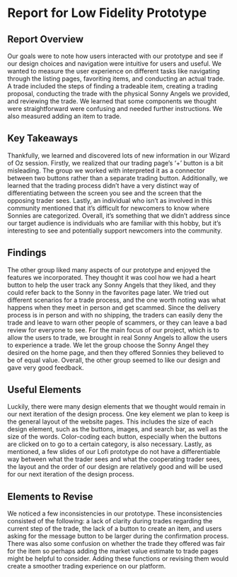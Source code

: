 # Report for Low Fidelity Prototype
## Report Overview
Our goals were to note how users interacted with our prototype and see if our design choices and navigation were intuitive for users and useful. We wanted to measure the user experience on different tasks like navigating through the listing pages, favoriting items, and conducting an actual trade. A trade included the steps of finding a tradeable item, creating a trading proposal, conducting the trade with the physical Sonny Angels we provided, and reviewing the trade. We learned that some components we thought were straightforward were confusing and needed further instructions. We also measured adding an item to trade.


## Key Takeaways
Thankfully, we learned and discovered lots of new information in our Wizard of Oz session. Firstly, we realized that our trading page’s ‘+’ button is a bit misleading. The group we worked with interpreted it as a connector between two buttons rather than a separate trading button. Additionally, we learned that the trading process didn’t have a very distinct way of differentiating between the screen you see and the screen that the opposing trader sees. Lastly, an individual who isn’t as involved in this community mentioned that it’s difficult for newcomers to know where Sonnies are categorized. Overall, it’s something that we didn’t address since our target audience is individuals who are familiar with this hobby, but it’s interesting to see and potentially support newcomers into the community.

## Findings 
The other group liked many aspects of our prototype and enjoyed the features we incorporated. They thought it was cool how we had a heart button to help the user track any Sonny Angels that they liked, and they could refer back to the Sonny in the favorites page later. We tried out different scenarios for a trade process, and the one worth noting was what happens when they meet in person and get scammed. Since the delivery process is in person and with no shipping, the traders can easily deny the trade and leave to warn other people of scammers, or they can leave a bad review for everyone to see.  For the main focus of our project, which is to allow the users to trade, we brought in real Sonny Angels to allow the users to experience a trade. We let the group choose the Sonny Angel they desired on the home page, and then they offered Sonnies they believed to be of equal value. Overall, the other group seemed to like our design and gave very good feedback.

## Useful Elements
Luckily, there were many design elements that we thought would remain in our next iteration of the design process. One key element we plan to keep is the general layout of the website pages. This includes the size of each design element, such as the buttons, images, and search bar, as well as the size of the words. Color-coding each button, especially when the buttons are clicked on to go to a certain category, is also necessary. Lastly, as mentioned, a few slides of our Lofi prototype do not have a differentiable way between what the trader sees and what the cooperating trader sees, the layout and the order of our design are relatively good and will be used for our next iteration of the design process.


## Elements to Revise
We noticed a few inconsistencies in our prototype. These inconsistencies consisted of the following: a lack of clarity during trades regarding the current step of the trade, the lack of a button to create an item, and users asking for the message button to be larger during the confirmation process. There was also some confusion on whether the trade they offered was fair for the item so perhaps adding the market value estimate to trade pages might be helpful to consider. Adding these functions or revising them would create a smoother trading experience on our platform.
